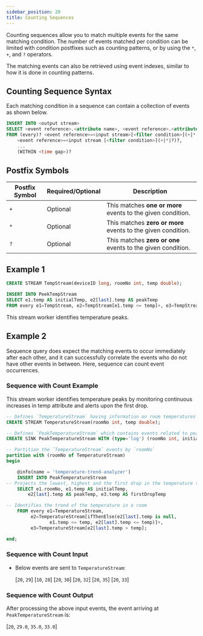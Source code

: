 ```yaml
---
sidebar_position: 20
title: Counting Sequences
---
```


Counting sequences allow you to match multiple events for the same matching condition. The number of events matched per condition can be limited with condition postfixes such as counting patterns, or by using the `*`, `+`, and `?` operators.

The matching events can also be retrieved using event indexes, similar to how it is done in counting patterns.

## Counting Sequence Syntax

Each matching condition in a sequence can contain a collection of events as shown below.

```sql
INSERT INTO <output stream>
SELECT <event reference>.<attribute name>, <event reference>.<attribute name>, ...
FROM (every)? <event reference>=<input stream>[<filter condition>](+|*|?)?,
    <event reference>=<input stream [<filter condition>](+|*|?)?,
    ...
    (WITHIN <time gap>)?     
```

## Postfix Symbols

|Postfix Symbol|Required/Optional |Description|
|---------|---------|---------|
| `+` | Optional |This matches **one or more** events to the given condition. |
| `*` | Optional |This matches **zero or more** events to the given condition. |
| `?` | Optional |This matches **zero or one** events to the given condition. |

## Example 1

```sql
CREATE STREAM TempStream(deviceID long, roomNo int, temp double);

INSERT INTO PeekTempStream
SELECT e1.temp AS initialTemp, e2[last].temp AS peakTemp
FROM every e1=TempStream, e2=TempStream[e1.temp <= temp]+, e3=TempStream[e2[last].temp > temp];
```

This stream worker identifies temperature peaks.

## Example 2

Sequence query does expect the matching events to occur immediately after each other, and it can successfully correlate the events who do not have other events in between. Here, sequence can count event occurrences.

### Sequence with Count Example

This stream worker identifies temperature peaks by monitoring continuous increases in temp attribute and alerts upon the first drop.

```sql
-- Defines `TemperatureStream` having information on room temperatures such as `roomNo` and `temp`.
CREATE STREAM TemperatureStream(roomNo int, temp double);

-- Defines `PeakTemperatureStream` which contains events related to peak temperature trends.
CREATE SINK PeakTemperatureStream WITH (type='log') (roomNo int, initialTemp double, peakTemp double, firstDropTemp double);

-- Partition the `TemperatureStream` events by `roomNo`
partition with (roomNo of TemperatureStream)
begin

    @info(name = 'temperature-trend-analyzer')
    INSERT INTO PeakTemperatureStream 
-- Projects the lowest, highest and the first drop in the temperature trend
    SELECT e1.roomNo, e1.temp AS initialTemp,
        e2[last].temp AS peakTemp, e3.temp AS firstDropTemp

-- Identifies the trend of the temperature in a room
    FROM every e1=TemperatureStream,
         e2=TemperatureStream[ifThenElse(e2[last].temp is null,
                e1.temp <= temp, e2[last].temp <= temp)]+,
         e3=TemperatureStream[e2[last].temp > temp];

end;
```

### Sequence with Count Input

- Below events are sent to `TemperatureStream`:

    [`20`, `29`]
    [`10`, `28`]
    [`20`, `30`]
    [`20`, `32`]
    [`20`, `35`]
    [`20`, `33`]

### Sequence with Count Output

After processing the above input events, the event arriving at `PeakTemperatureStream` is:

[`20`, `29.0`, `35.0`, `33.0`]
